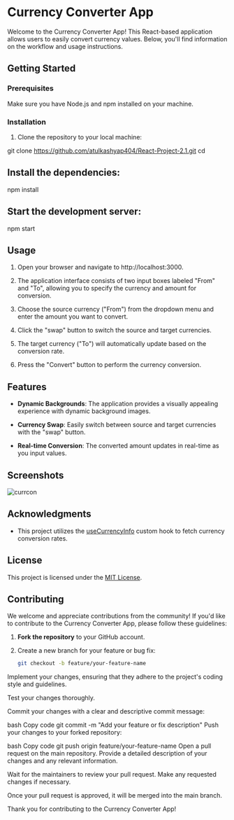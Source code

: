 # Currency Converter App

Welcome to the Currency Converter App! This React-based application allows users to easily convert currency values. Below, you'll find information on the workflow and usage instructions.

## Getting Started

### Prerequisites

Make sure you have Node.js and npm installed on your machine.

### Installation

1. Clone the repository to your local machine:


git clone [<repository-url>](https://github.com/atulkashyap404/React-Project-2.1.git)https://github.com/atulkashyap404/React-Project-2.1.git
cd <repository-directory>

## Install the dependencies:
npm install

## Start the development server:
npm start

## Usage

1. Open your browser and navigate to http://localhost:3000.

2. The application interface consists of two input boxes labeled "From" and "To", allowing you to specify the currency and amount for conversion.

3. Choose the source currency ("From") from the dropdown menu and enter the amount you want to convert.

4. Click the "swap" button to switch the source and target currencies.

5. The target currency ("To") will automatically update based on the conversion rate.

6. Press the "Convert" button to perform the currency conversion.

## Features

- **Dynamic Backgrounds**: The application provides a visually appealing experience with dynamic background images.

- **Currency Swap**: Easily switch between source and target currencies with the "swap" button.

- **Real-time Conversion**: The converted amount updates in real-time as you input values.

## Screenshots
![currcon](https://github.com/atulkashyap404/React-Project-2.1/assets/69070345/3e956161-4695-46e3-8075-f4f09c7585c9)


## Acknowledgments

- This project utilizes the [useCurrencyInfo](<useCurrencyInfo-url>) custom hook to fetch currency conversion rates.

## License

This project is licensed under the [MIT License](LICENSE).

## Contributing

We welcome and appreciate contributions from the community! If you'd like to contribute to the Currency Converter App, please follow these guidelines:

1. **Fork the repository** to your GitHub account.

2. Create a new branch for your feature or bug fix:

   ```bash
   git checkout -b feature/your-feature-name
Implement your changes, ensuring that they adhere to the project's coding style and guidelines.

Test your changes thoroughly.

Commit your changes with a clear and descriptive commit message:

bash
Copy code
git commit -m "Add your feature or fix description"
Push your changes to your forked repository:

bash
Copy code
git push origin feature/your-feature-name
Open a pull request on the main repository. Provide a detailed description of your changes and any relevant information.

Wait for the maintainers to review your pull request. Make any requested changes if necessary.

Once your pull request is approved, it will be merged into the main branch.

Thank you for contributing to the Currency Converter App!
